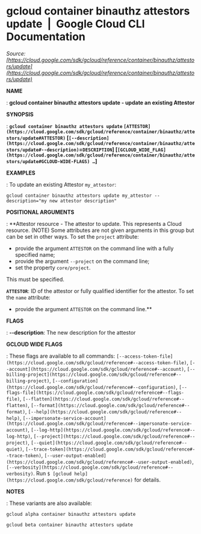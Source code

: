 # gcloud container binauthz attestors update  |  Google Cloud CLI Documentation

*Source: [https://cloud.google.com/sdk/gcloud/reference/container/binauthz/attestors/update](https://cloud.google.com/sdk/gcloud/reference/container/binauthz/attestors/update)*

**NAME**

: **gcloud container binauthz attestors update - update an existing Attestor**

**SYNOPSIS**

: **`gcloud container binauthz attestors update` `[ATTESTOR](https://cloud.google.com/sdk/gcloud/reference/container/binauthz/attestors/update#ATTESTOR)` [`[--description](https://cloud.google.com/sdk/gcloud/reference/container/binauthz/attestors/update#--description)`=`DESCRIPTION`] [`[GCLOUD_WIDE_FLAG](https://cloud.google.com/sdk/gcloud/reference/container/binauthz/attestors/update#GCLOUD-WIDE-FLAGS) …`]**

**EXAMPLES**

: To update an existing Attestor `my_attestor`:

```
gcloud container binauthz attestors update my_attestor --description="my new attestor description"
```

**POSITIONAL ARGUMENTS**

: **Attestor resource - The attestor to update. This represents a Cloud resource.
(NOTE) Some attributes are not given arguments in this group but can be set in
other ways.
To set the `project` attribute:

- provide the argument `ATTESTOR` on the command line with a fully
specified name;
- provide the argument `--project` on the command line;
- set the property `core/project`.

This must be specified.

**`ATTESTOR`**:
ID of the attestor or fully qualified identifier for the attestor.
To set the `name` attribute:

- provide the argument `ATTESTOR` on the command line.**

**FLAGS**

: **--description**:
The new description for the attestor

**GCLOUD WIDE FLAGS**

: These flags are available to all commands: `[--access-token-file](https://cloud.google.com/sdk/gcloud/reference#--access-token-file)`,
`[--account](https://cloud.google.com/sdk/gcloud/reference#--account)`, `[--billing-project](https://cloud.google.com/sdk/gcloud/reference#--billing-project)`,
`[--configuration](https://cloud.google.com/sdk/gcloud/reference#--configuration)`,
`[--flags-file](https://cloud.google.com/sdk/gcloud/reference#--flags-file)`,
`[--flatten](https://cloud.google.com/sdk/gcloud/reference#--flatten)`, `[--format](https://cloud.google.com/sdk/gcloud/reference#--format)`, `[--help](https://cloud.google.com/sdk/gcloud/reference#--help)`, `[--impersonate-service-account](https://cloud.google.com/sdk/gcloud/reference#--impersonate-service-account)`,
`[--log-http](https://cloud.google.com/sdk/gcloud/reference#--log-http)`,
`[--project](https://cloud.google.com/sdk/gcloud/reference#--project)`, `[--quiet](https://cloud.google.com/sdk/gcloud/reference#--quiet)`, `[--trace-token](https://cloud.google.com/sdk/gcloud/reference#--trace-token)`, `[--user-output-enabled](https://cloud.google.com/sdk/gcloud/reference#--user-output-enabled)`,
`[--verbosity](https://cloud.google.com/sdk/gcloud/reference#--verbosity)`.
Run `$ [gcloud help](https://cloud.google.com/sdk/gcloud/reference)` for details.

**NOTES**

: These variants are also available:

```
gcloud alpha container binauthz attestors update
```

```
gcloud beta container binauthz attestors update
```